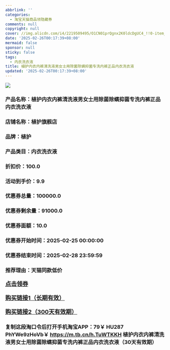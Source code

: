 ```yaml
---
abbrlink: ''
categories:
  - 淘宝天猫商品领隐藏券
comments: null
copyright: null
cover: //img.alicdn.com/i4/2219509495/O1CN01prQgnx2K0ldcDgUC4_!!0-item_pic.jpg
date: '2025-02-26T00:17:39+08:00'
mermaid: false
sponsor: null
sticky: false
tags:
  - 内衣洗衣液
title: 植护内衣内裤清洗液男女士用除菌除螨抑菌专洗内裤正品内衣洗衣液
updated: '2025-02-26T00:17:39+08:00'
--- 
```


![](//img.alicdn.com/i4/2219509495/O1CN01prQgnx2K0ldcDgUC4_!!0-item_pic.jpg)

### 产品名称：植护内衣内裤清洗液男女士用除菌除螨抑菌专洗内裤正品内衣洗衣液
### 店铺名称：植护旗舰店
### 品牌：植护
### 产品类目：内衣洗衣液
### 折扣价：100.0
### 活动到手价：9.9
### 优惠券总量：100000.0
### 优惠券剩余量：91000.0
### 优惠券面额：10.0
### 优惠券开始时间：2025-02-25 00:00:00	
### 优惠券结束时间：2025-02-28 23:59:59	
### 推荐理由：天猫同款低价

<p style="font-size: 18px; font-weight: bold;">
  <a href="https://uland.taobao.com/coupon/edetail?e=rz0DrStTnb2lhHvvyUNXZfh8CuWt5YH5OVuOuRD5gLJMmdsrkidbOWBzzpT26idJeN0%2BXkJ7aE4CO5G7B1WZagAvh%2FUxywCxOdIXRD2R4cjhK5iKwACDmfDkvn5S30OZRSHvQe2jOLZ9pbNCYX0I%2BPP%2BWUTgK%2F%2B0I%2BtaUgbudUxA%2B536asYsLWVfKa%2BhVnNDLttsjnkOEu3qf60Vw8G5lZjB6TX2HR3QQ5WKStDdyeTLAJho1Tgm24y1rRo98IyIzxHHRjXbSzC3GXpSbfs48jSoISEX6sLUOF32JLBxW1TI0LlRYXglpfgOdJ6MqnETswDhlpaMEawCGruttYDvNg%3D%3D&traceId=0b0d7bc517407225632653497d12f7&union_lens=lensId%3AOPT%401740722567%40212b8971_0df6_1954b267a49_0b67%4001%40eyJmbG9vcklkIjo3MzM1NH0ie" target="_blank">点击领券</a>
</p>
<p style="font-size: 18px; font-weight: bold;">
  <a href="https://s.click.taobao.com/t?e=m%3D2%26s%3DrFZ4PnTZNRpw4vFB6t2Z2ueEDrYVVa64K7Vc7tFgwiHjf2vlNIV67k2Uw6Vjz9mVwSB8%2FImevID3ID%2FV1RqsF4wnCJeELi4I%2FIEn%2BS1IjHAB0ghlTd7WlZVm%2FOAUUFw71qrpxiwMoCNxc1AtbZGVS8XckxmZpvxQjS6RB4CR%2BXELZMqoQW%2BfuKGzo1lVxIioKEolVh67VWIaAE7DeSauMrBUiU%2BDyhVFGUGMRLrbg8YznpjSdm3TnH8rDyWAlGU0jCYtYGASbzRUrFwjXfRKMROfYmExpA2104bt%2FCh0HCbxT29YTM5U8zFxFrsMxXbTGseKnlMOipY%3D" target="_blank">购买链接1（长期有效）</a>
</p>
<p style="font-size: 18px; font-weight: bold;">
  <a href="https://s.click.taobao.com/J2PNRYs" target="_blank">购买链接2（300天有效期）</a>
</p>

### 复制这段淘口令后打开手机淘宝APP：79￥ HU287 PhYWe9zHoVb￥ https://m.tb.cn/h.TuWTKKH  植护内衣内裤清洗液男女士用除菌除螨抑菌专洗内裤正品内衣洗衣液（30天有效期）
